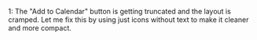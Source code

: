 1: The "Add to Calendar" button is getting truncated and the layout is cramped. Let me fix this by using just icons without text to make it cleaner and more compact.